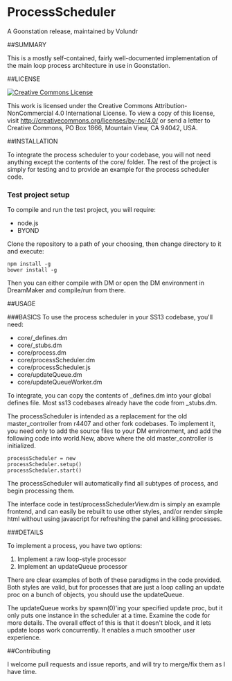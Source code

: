 ProcessScheduler
================
A Goonstation release, maintained by Volundr

##SUMMARY

This is a mostly self-contained, fairly well-documented implementation of the main loop process architecture in use in Goonstation.

##LICENSE

[![Creative Commons License](https://licensebuttons.net/l/by-nc/4.0/80x15.png)](http://creativecommons.org/licenses/by-nc/4.0/)

This work is licensed under the Creative Commons Attribution-NonCommercial 4.0 International License. To view a copy of this license, visit http://creativecommons.org/licenses/by-nc/4.0/ or send a letter to Creative Commons, PO Box 1866, Mountain View, CA 94042, USA.

##INSTALLATION

To integrate the process scheduler to your codebase, you will not need anything except the contents of the core/ folder. The rest of the project is simply for testing and to provide an example for the process scheduler code.

### Test project setup
To compile and run the test project, you will require:

- node.js
- BYOND

Clone the repository to a path of your choosing, then change directory to it and execute:

```
npm install -g
bower install -g
``` 

Then you can either compile with DM or open the DM environment in DreamMaker and compile/run from there.

##USAGE

###BASICS
To use the process scheduler in your SS13 codebase, you'll need:

- core/_defines.dm
- core/_stubs.dm
- core/process.dm
- core/processScheduler.dm
- core/processScheduler.js
- core/updateQueue.dm
- core/updateQueueWorker.dm

To integrate, you can copy the contents of _defines.dm into your global defines file. Most ss13 codebases already have the code from _stubs.dm. 

The processScheduler is intended as a replacement for the old master_controller from r4407 and other fork codebases. To implement it, you need only to add the source files to your DM environment, and add the following code into world.New, above where the old master_controller is initialized.

```
processScheduler = new
processScheduler.setup()
processScheduler.start()
```

The processScheduler will automatically find all subtypes of process, and begin processing them.

The interface code in test/processSchedulerView.dm is simply an example frontend, and can easily be rebuilt to use other styles, and/or render simple html without using javascript for refreshing the panel and killing processes.

###DETAILS

To implement a process, you have two options:

1. Implement a raw loop-style processor
2. Implement an updateQueue processor

There are clear examples of both of these paradigms in the code provided. Both styles are valid, but for processes that are just a loop calling an update proc on a bunch of objects, you should use the updateQueue.

The updateQueue works by spawn(0)'ing your specified update proc, but it only puts one instance in the scheduler at a time. Examine the code for more details. The overall effect of this is that it doesn't block, and it lets update loops work concurrently. It enables a much smoother user experience.

##Contributing

I welcome pull requests and issue reports, and will try to merge/fix them as I have time. 

